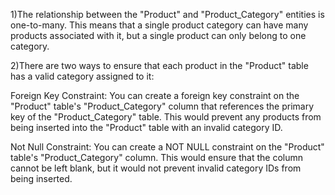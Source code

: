 1)The relationship between the "Product" and "Product_Category" entities is one-to-many. This means that a single product category can have many products associated with it, but a single product can only belong to one category.

2)There are two ways to ensure that each product in the "Product" table has a valid category assigned to it:

Foreign Key Constraint: You can create a foreign key constraint on the "Product" table's "Product_Category" column that references the primary key of the "Product_Category" table. 
                        This would prevent any products from being inserted into the "Product" table with an invalid category ID.

Not Null Constraint: You can create a NOT NULL constraint on the "Product" table's "Product_Category" column. This would ensure that the column cannot be left blank, but it would not prevent invalid category IDs from being inserted.

